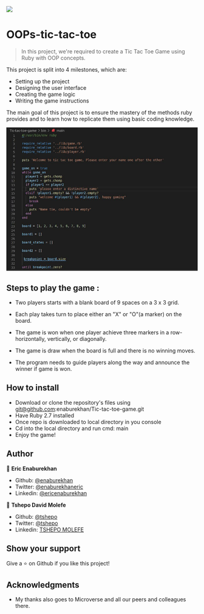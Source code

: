 ![](https://img.shields.io/badge/Microverse-blueviolet)

# OOPs-tic-tac-toe

> In this project, we're required to create a Tic Tac Toe Game using Ruby with OOP concepts.

This project is split into 4 milestones, which are:

- Setting up the project
- Designing the user interface
- Creating the game logic
- Writing the game instructions

The main goal of this project is to ensure the mastery of the methods ruby provides and to learn how to replicate them using basic coding knowledge.

![screenshot](./readme.png)

## Steps to play the game : 

- Two players starts with a blank board of 9 spaces on a 3 x 3 grid.

- Each play takes turn to place either an "X" or "O"(a marker) on the board.

- The game is won when one player achieve three markers in a row-horizontally, vertically, or diagonally.

- The game is draw when the board is full and there is no winning moves.

- The program needs to guide players along the way and announce the winner if game is won.

## How to install

- Download or clone the repository's files using git@github.com:enaburekhan/Tic-tac-toe-game.git
- Have Ruby 2.7 installed
- Once repo is downloaded to local directory in you console 
- Cd into the local directory and run cmd: main
- Enjoy the game!

## Author

👤 **Eric Enaburekhan**

- Github: [@enaburekhan](https://github.com/enaburekhan)
- Twitter: [@enaburekhaneric](https://twitter.com/enaburekhaneric)
- Linkedin: [@ericenaburekhan](https://www.linkedin.com/in/eric-enaburekhan-801a28100/)

👤 **Tshepo David Molefe**

- Github: [@tshepo](https://github.com/TSHEPO-CLOUD)
- Twitter: [@tshepo](https://twitter.com/tshepomolefe)
- Linkedin: [TSHEPO MOLEFE](https://linkedin.com/tshepo-molefe)

## Show your support

Give a ⭐️ on Github if you like this project!

## Acknowledgments

- My thanks also goes to Microverse and all our peers and colleagues there.


